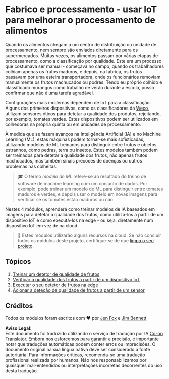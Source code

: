 <!--
CO_OP_TRANSLATOR_METADATA:
{
  "original_hash": "3764e089adf2d5801272bc0895f8498b",
  "translation_date": "2025-08-25T20:51:51+00:00",
  "source_file": "4-manufacturing/README.md",
  "language_code": "pt"
}
-->
# Fabrico e processamento - usar IoT para melhorar o processamento de alimentos

Quando os alimentos chegam a um centro de distribuição ou unidade de processamento, nem sempre são enviados diretamente para os supermercados. Muitas vezes, os alimentos passam por várias etapas de processamento, como a classificação por qualidade. Este era um processo que costumava ser manual - começava no campo, quando os trabalhadores colhiam apenas os frutos maduros, e depois, na fábrica, os frutos passavam por uma esteira transportadora, onde os funcionários removiam manualmente os frutos machucados ou podres. Tendo eu próprio colhido e classificado morangos como trabalho de verão durante a escola, posso confirmar que não é uma tarefa agradável.

Configurações mais modernas dependem de IoT para a classificação. Alguns dos primeiros dispositivos, como os classificadores da [Weco](https://wecotek.com), utilizam sensores óticos para detetar a qualidade dos produtos, rejeitando, por exemplo, tomates verdes. Estes dispositivos podem ser utilizados em colhedoras na própria quinta ou em unidades de processamento.

À medida que se fazem avanços na Inteligência Artificial (IA) e no Machine Learning (ML), estas máquinas podem tornar-se mais sofisticadas, utilizando modelos de ML treinados para distinguir entre frutos e objetos estranhos, como pedras, terra ou insetos. Estes modelos também podem ser treinados para detetar a qualidade dos frutos, não apenas frutos machucados, mas também sinais precoces de doenças ou outros problemas nas colheitas.

> 🎓 O termo *modelo de ML* refere-se ao resultado do treino de software de machine learning com um conjunto de dados. Por exemplo, pode treinar um modelo de ML para distinguir entre tomates maduros e verdes, e depois usar o modelo em novas imagens para verificar se os tomates estão maduros ou não.

Nestes 4 módulos, aprenderá como treinar modelos de IA baseados em imagens para detetar a qualidade dos frutos, como utilizá-los a partir de um dispositivo IoT e como executá-los na edge - ou seja, diretamente num dispositivo IoT em vez de na cloud.

> 💁 Estes módulos utilizarão alguns recursos na cloud. Se não concluir todos os módulos deste projeto, certifique-se de que [limpa o seu projeto](../clean-up.md).

## Tópicos

1. [Treinar um detetor de qualidade de frutos](./lessons/1-train-fruit-detector/README.md)
1. [Verificar a qualidade dos frutos a partir de um dispositivo IoT](./lessons/2-check-fruit-from-device/README.md)
1. [Executar o seu detetor de frutos na edge](./lessons/3-run-fruit-detector-edge/README.md)
1. [Acionar a deteção de qualidade de frutos a partir de um sensor](./lessons/4-trigger-fruit-detector/README.md)

## Créditos

Todos os módulos foram escritos com ♥️ por [Jen Fox](https://github.com/jenfoxbot) e [Jim Bennett](https://GitHub.com/JimBobBennett)

**Aviso Legal**:  
Este documento foi traduzido utilizando o serviço de tradução por IA [Co-op Translator](https://github.com/Azure/co-op-translator). Embora nos esforcemos para garantir a precisão, é importante notar que traduções automáticas podem conter erros ou imprecisões. O documento original na sua língua nativa deve ser considerado a fonte autoritária. Para informações críticas, recomenda-se uma tradução profissional realizada por humanos. Não nos responsabilizamos por quaisquer mal-entendidos ou interpretações incorretas decorrentes do uso desta tradução.